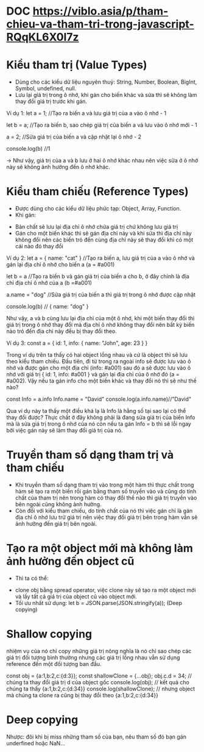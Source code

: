 # DOC https://viblo.asia/p/tham-chieu-va-tham-tri-trong-javascript-RQqKL6X0l7z

# Kiểu tham trị (Value Types)

- Dùng cho các kiểu dữ liệu nguyên thuỷ: String, Number, Boolean, BigInt, Symbol, undefined, null.
- Lưu lại giá trị trong ô nhớ, khi gán cho biến khác và sửa thì sẽ không làm thay đổi giá trị trước khi gán.

Ví dụ 1:
let a = 1;
//Tạo ra biến a và lưu giá trị của a vào ô nhớ - 1

let b = a;
//Tạo ra biến b, sao chép giá trị của biến a và lưu vào ô nhớ mới - 1

a = 2;
//Sửa giá trị của biến a và cập nhật lại ô nhớ - 2

console.log(b) //1

-> Như vậy, giá trị của a và b lưu ở hai ô nhớ khác nhau nên việc sửa ở ô nhớ này sẽ không ảnh hưởng đến ô nhớ khác.

# Kiểu tham chiếu (Reference Types)

- Được dùng cho các kiểu dữ liệu phức tạp: Object, Array, Function.
- Khi gán:

* Bản chất sẽ lưu lại địa chỉ ô nhớ chứa giá trị chứ không lưu giá trị
* Gán cho một biến khác thì sẽ gán địa chỉ này
  và khi sửa thì địa chỉ này không đổi nên
  các biến trỏ đến cùng địa chỉ này sẽ thay đổi
  khi có một cái nào đó thay đổi

Ví dụ 2:
let a = { name: "cat" }
//Tạo ra biến a, lưu giá trị của a vào ô nhớ và gán lại địa chỉ ô nhớ cho biến a (a = #a001)

let b = a
//Tạo ra biến b và gán giá trị của biến a cho b, ở đây chính là địa chỉ địa chỉ ô nhớ của a (b =#a001)

a.name = "dog"
//Sửa giá trị của biến a thì giá trị trong ô nhớ được cập nhật

console.log(b) // { name: "dog" }

Như vậy, a và b cùng lưu lại địa chỉ của một ô nhớ, khi một biến thay đổi thì giá trị trong ô nhớ thay đổi mà địa chỉ ô nhớ không thay đổi nên bất kỳ biến nào trỏ đến địa chỉ này đều bị thay đổi theo.

Ví dụ 3:
const a = {
id: 1,
info: {
name: "John",
age: 23
}
}

Trong ví dụ trên ta thấy có hai object lồng nhau và cứ là object thì sẽ lưu theo kiểu tham chiếu. Đầu tiên, đi từ trong ra ngoài info sẽ được lưu vào ô nhớ và được gán cho một địa chỉ (info: #a001) sau đó a sẽ được lưu vào ô nhớ với giá trị { id: 1, info: #a001 } và gán lại địa chỉ của ô nhớ đó (a = #a002). Vậy nếu ta gán info cho một biến khác và thay đổi nó thì sẽ như thế nào?

const Info = a.info
Info.name = "David"
console.log(a.info.name)//"David"

Qua ví dụ này ta thấy một điều khá lạ là Info là hằng số tại sao lại có thể thay đổi được? Thực chất ở đây không phải là đang sửa giá trị của biến Info mà là sửa giá trị trong ô nhớ của nó còn nếu ta gán Info = b thì sẽ lỗi ngay bởi việc gán này sẽ làm thay đổi giá trị của nó.

# Truyền tham số dạng tham trị và tham chiếu

- Khi truyền tham số dạng tham trị vào trong một hàm thì
  thực chất trong hàm sẽ tạo ra một biến rồi gán bằng
  tham số truyền vào và cũng do tính chất của tham trị
  nên trong hàm có thay đổi thế nào thì giá trị truyền vào bên ngoài cũng không ảnh hưởng.
- Còn đối với kiểu tham chiếu, do tính chất của nó thì
  việc gán chỉ là gán địa chỉ ô nhớ lưu trữ giá trị nên việc
  thay đổi giá trị bên trong hàm
  vẫn sẽ ảnh hưởng đến giá trị bên ngoài.

# Tạo ra một object mới mà không làm ảnh hưởng đến object cũ

- Thì ta có thể:

* clone obj bằng spread operator, việc clone này sẽ tạo ra một object mới và lấy tất cả giá trị của object cũ vào object mới.
* Tối ưu nhất sử dụng: let b = JSON.parse(JSON.stringify(a)); (Deep copying)

# Shallow copying

nhiệm vụ của nó chỉ copy những giá trị nông nghĩa là nó chỉ sao chép các giá trị đối tượng bình thường nhưng các giá trị lồng nhau vẫn sử dụng reference đến một đối tượng ban đầu.

const obj = {a:1,b:2,c:{d:3}}; 
const shallowClone = {...obj}; 
obj.c.d = 34; // chúng ta thay đổi giá trị d của object gốc 
console.log(obj); // kết quả cho chúng ta thấy {a:1,b:2,c:{d:34}} 
console.log(shallowClone); // nhưng object mà chúng ta clone ra cũng bị thay đổi theo {a:1,b:2,c:{d:34}}

# Deep copying

Nhược: đôi khi bị miss những tham số của bạn, nêu tham số đó bạn gán underfined hoặc NaN...

